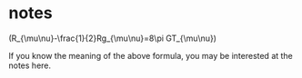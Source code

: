 # notes
\(R_{\mu\nu}-\frac{1}{2}Rg_{\mu\nu}=8\pi GT_{\mu\nu}\)

If you know the meaning of the above formula, you may be interested at the notes here.
